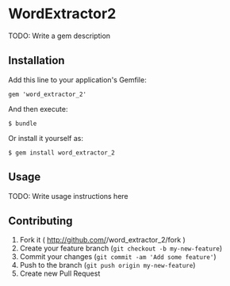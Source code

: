 # WordExtractor2

TODO: Write a gem description

## Installation

Add this line to your application's Gemfile:

    gem 'word_extractor_2'

And then execute:

    $ bundle

Or install it yourself as:

    $ gem install word_extractor_2

## Usage

TODO: Write usage instructions here

## Contributing

1. Fork it ( http://github.com/<my-github-username>/word_extractor_2/fork )
2. Create your feature branch (`git checkout -b my-new-feature`)
3. Commit your changes (`git commit -am 'Add some feature'`)
4. Push to the branch (`git push origin my-new-feature`)
5. Create new Pull Request
